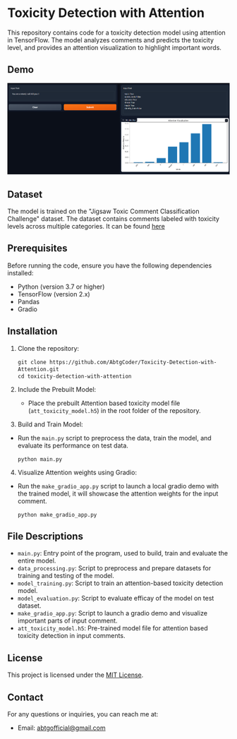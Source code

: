 # Toxicity Detection with Attention

This repository contains code for a toxicity detection model using attention in TensorFlow. The model analyzes comments and predicts the toxicity level, and provides an attention visualization to highlight important words.

## Demo
![Demo Image](images/demo.PNG)

## Dataset

The model is trained on the "Jigsaw Toxic Comment Classification Challenge" dataset. The dataset contains comments labeled with toxicity levels across multiple categories. It can be found [here](https://www.kaggle.com/datasets/julian3833/jigsaw-toxic-comment-classification-challenge)

## Prerequisites

Before running the code, ensure you have the following dependencies installed:

- Python (version 3.7 or higher)
- TensorFlow (version 2.x)
- Pandas
- Gradio

## Installation

1. Clone the repository:

   ```shell
   git clone https://github.com/AbtgCoder/Toxicity-Detection-with-Attention.git
   cd toxicity-detection-with-attention
   ```

2. Include the Prebuilt Model:
   -  Place the prebuilt Attention based toxicity model file (`att_toxicity_model.h5`) in the root folder of the repository.
     
3. Build and Train Model:
 - Run the `main.py` script to preprocess the data, train the model, and evaluate its performance on test data.
   ```shell
   python main.py
   ```

4. Visualize Attention weights using Gradio:
 - Run the `make_gradio_app.py` script to launch a local gradio demo with the trained model, it will showcase the attention weights for the input comment.
   ```shell
   python make_gradio_app.py
   ```

## File Descriptions

- `main.py`: Entry point of the program, used to build, train and evaluate the entire model.
- `data_processing.py`: Script to preprocess and prepare datasets for training and testing of the model.
- `model_training.py`: Script to train an attention-based toxicity detection model.
- `model_evaluation.py`: Script to evaluate efficay of the model on test dataset.
- `make_gradio_app.py`: Script to launch a gradio demo and visualize important parts of input comment.
- `att_toxicity_model.h5`: Pre-trained model file for attention based toxicity detection in input comments.

## License

This project is licensed under the [MIT License](LICENSE.txt).

## Contact

For any questions or inquiries, you can reach me at:
- Email:  [abtgofficial@gmail.com](mailto:abtgofficial@gmail.com)